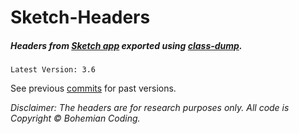 # Sketch-Headers
##### Headers from [Sketch app](http://www.sketchapp.com) exported using [class-dump](http://stevenygard.com/projects/class-dump/).

```
Latest Version: 3.6
```

See previous [commits](https://github.com/abynim/Sketch-Headers/commits/master) for past versions.

*Disclaimer: The headers are for research purposes only. All code is Copyright © Bohemian Coding.*